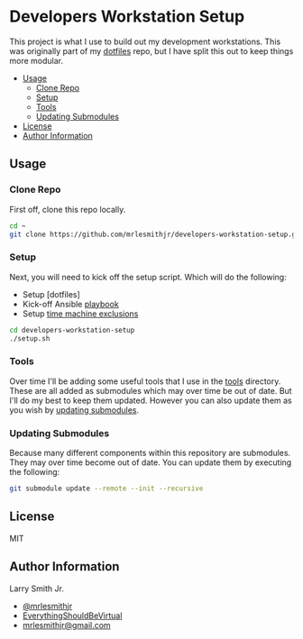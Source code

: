 # Developers Workstation Setup

This project is what I use to build out my development workstations. This was
originally part of my [dotfiles](https://github.com/mrlesmithjr/dotfiles) repo,
but I have split this out to keep things more modular.

- [Usage](#usage)
  - [Clone Repo](#clone-repo)
  - [Setup](#setup)
  - [Tools](#tools)
  - [Updating Submodules](#updating-submodules)
- [License](#license)
- [Author Information](#author-information)

## Usage

### Clone Repo

First off, clone this repo locally.

```bash
cd ~
git clone https://github.com/mrlesmithjr/developers-workstation-setup.git --recurse-submodules
```

### Setup

Next, you will need to kick off the setup script. Which will do the following:

- Setup [dotfiles]
- Kick-off Ansible [playbook](ansible-install-os-packages.yml)
- Setup [time machine exclusions](https://github.com/mrlesmithjr/time_machine_exclusions)

```bash
cd developers-workstation-setup
./setup.sh
```

### Tools

Over time I'll be adding some useful tools that I use in the [tools](tools/)
directory. These are all added as submodules which may over time be out of date.
But I'll do my best to keep them updated. However you can also update them as
you wish by [updating submodules](#updating-submodules).

### Updating Submodules

Because many different components within this repository are submodules. They may over time become out of date. You can update them by
executing the following:

```bash
git submodule update --remote --init --recursive
```

## License

MIT

## Author Information

Larry Smith Jr.

- [@mrlesmithjr](https://www.twitter.com/mrlesmithjr)
- [EverythingShouldBeVirtual](http://everythingshouldbevirtual.com)
- [mrlesmithjr@gmail.com](mailto:mrlesmithjr@gmail.com)
